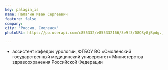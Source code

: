 ```yaml
---
key: palagin_is
name: Палагин Иван Сергеевич
feature: false
company: 
city: 'Россия, Смоленск'
photoURL: https://pp.userapi.com/c855332/v855332166/3e9f3/D8QSyGjBpdg.jpg

---
```


- ассистент кафедры урологии, ФГБОУ ВО «Смоленский государственный медицинский университет» Министерства здравоохранения Российской Федерации